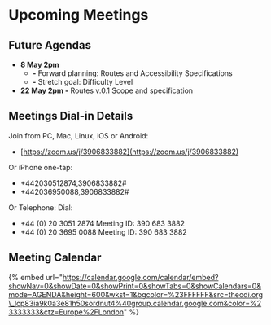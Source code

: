 # Upcoming Meetings

## Future Agendas

* **8 May 2pm** 
    * **-** Forward planning: Routes and Accessibility Specifications 
    * **-** Stretch goal: Difficulty Level
* **22 May 2pm -** Routes v.0.1 Scope and specification 


## Meetings Dial-in Details

Join from PC, Mac, Linux, iOS or Android:

* [https://zoom.us/j/3906833882](https://zoom.us/j/3906833882)

Or iPhone one-tap:

* +442030512874,3906833882\#
* +442036950088,3906833882\#

Or Telephone: Dial:

* +44 \(0\) 20 3051 2874 Meeting ID: 390 683 3882
* +44 \(0\) 20 3695 0088 Meeting ID: 390 683 3882

## Meeting Calendar

{% embed url="https://calendar.google.com/calendar/embed?showNav=0&showDate=0&showPrint=0&showTabs=0&showCalendars=0&mode=AGENDA&height=600&wkst=1&bgcolor=%23FFFFFF&src=theodi.org\_lcp83ia9k0a3e81h50sordnut4%40group.calendar.google.com&color=%23333333&ctz=Europe%2FLondon" %}

